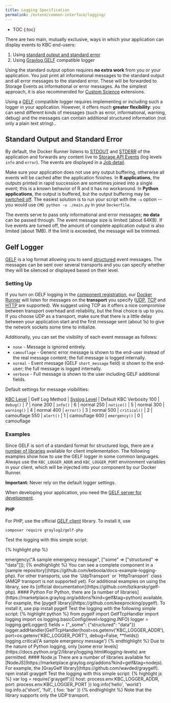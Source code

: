 ```yaml
---
title: Logging Specification
permalink: /extend/common-interface/logging/
---
```


* TOC
{:toc}

There are two main, mutually exclusive, ways in which your application can display events to KBC end-users:

1. Using [standard output and standard error](https://en.wikipedia.org/wiki/Standard_streams)
2. Using [Graylog GELF](http://docs.graylog.org/en/2.0/pages/gelf.html) compatible logger

Using the standard output option requires **no extra work** from you or your application.
You just print all informational messages to the standard output and all error messages to the standard error.
These will be forwarded to Storage Events as informational or error messages. As the simplest approach, it is also
recommended for [Custom Science](/extend/custom-science/) extensions.

Using a [GELF](http://docs.graylog.org/en/2.0/pages/gelf.html) compatible logger requires implementing or including
such a logger in your application. However, it offers much **greater flexibility**: you can send different kinds of messages (such as error, informational, warning, debug) and the messages can contain additional structured information (not only a plain text string)..

## Standard Output and Standard Error
By default, the Docker Runner listens to [STDOUT](https://en.wikipedia.org/wiki/Standard_streams#Standard_output_.28stdout.29)
and [STDERR](https://en.wikipedia.org/wiki/Standard_streams#Standard_error_.28stderr.29)
of the application and forwards any content live to [Storage API Events](http://docs.keboola.apiary.io/#events)
(log levels `info` and `error`). The events are displayed in a [Job detail](https://help.keboola.com/management/jobs/).

Make sure your application does not use any output buffering, otherwise all events will be cached after the application finishes.
In **R applications**, the outputs printed in rapid succession are sometimes joined into a single event;
this is a known behavior of R and it has no workaround. In **Python applications**, the output is buffered, but the output buffering may be [switched off](http://stackoverflow.com/questions/107705/disable-output-buffering). The easiest solution is to run your script with the `-u` option -- you would use `CMD python -u ./main.py` in your `Dockerfile`.

The events serve to pass only informational and error messages; **no data** can be passed through.
The event message size is limited (about 64KB). If live events are turned off,
the amount of complete application output is also limited (about 1MB). If the limit is exceeded, the message will be trimmed.

## Gelf Logger

[GELF](http://docs.graylog.org/en/2.0/pages/gelf.html) is a log format allowing you to
send [structured](http://docs.graylog.org/en/2.0/pages/gelf.html#gelf-format-specification) event messages.
The messages can be sent over several transports and you can specify whether they will be silenced or displayed based on their level.

### Setting Up

If you turn on GELF logging in the [component registration](/extend/registration/),
our [Docker Runner](/integrate/docker-bundle/) will listen
for messages on the **transport** you specify ([UDP](https://en.wikipedia.org/wiki/User_Datagram_Protocol),
[TCP](https://en.wikipedia.org/wiki/Transmission_Control_Protocol) and
[HTTP](https://en.wikipedia.org/wiki/Hypertext_Transfer_Protocol) are supported).
We suggest using TCP as it offers a nice compromise between transport overhead and reliability, but the final choice is up to you.
If you choose UDP as a transport, make sure that there is a little delay between your application start
and the first message sent (about 1s) to give the network sockets some time to initialize.

Additionally, you can set the visibility of each event message as follows:

- `none` - Message is ignored entirely.
- `camouflage` - Generic error message is shown to the end-user instead of the real message content; the full message is logged internally.
- `normal` - Event message (GELF `short_message` field) is shown to the end-user; the full message is logged internally.
- `verbose` - Full message is shown to the user including GELF additional fields.

Default settings for message visibilities:

[KBC Level](https://github.com/php-fig/fig-standards/blob/master/accepted/PSR-3-logger-interface.md#5-psrlogloglevel) | Gelf Log Method | [Syslog Level](https://en.wikipedia.org/wiki/Syslog#Severity_level) | Default KBC Verbosity
100 | `debug()` | 7 | none
200 | `info()`  | 6 | normal
250 | `notice()` | 5 | normal
300 | `warning()` | 4 | normal
400 | `error()` | 3 | normal
500 | `critical()` | 2 | camouflage
550 | `alert()` | 1 | camouflage
600 | `emergency()` | 0 | camouflage

### Examples
Since GELF is sort of a standard format for structured logs, there are a [number of libraries](https://marketplace.graylog.org/addons?kind=gelf)
available for client implementation. The following examples show how to use the GELF logger in some common languages.
Always use the `KBC_LOGGER_ADDR` and `KBC_LOGGER_PORT` environment variables in your client,
which will be injected into your component by our Docker Runner.

**Important:** Never rely on the default logger settings.

When developing your application, you need the [GELF server for development](/extend/common-interface/logging/development/).


#### PHP
For PHP, use the official [GELF client](https://github.com/bzikarsky/gelf-php) library. To install it, use

    composer require graylog2/gelf-php

Test the logging with this simple script:

{% highlight php %}
<?php

require("vendor/autoload.php");

$transport = new Gelf\Transport\TcpTransport(getenv('KBC_LOGGER_ADDR'), getenv('KBC_LOGGER_PORT'));
$logger = new \Gelf\Logger($transport);

$logger->emergency("A sample emergency message", ["some" => ["structured" => "data"]]);
{% endhighlight %}

You can see a complete component in
a [sample repository](https://github.com/keboola/docs-example-logging-php). For other transports, use the
`UdpTransport` or `HttpTransport` class (AMQP transport is not supported yet). For additional examples on using the library,
see its [official documentation](https://github.com/bzikarsky/gelf-php).

#### Python
For Python, there are [a number of libraries](https://marketplace.graylog.org/addons?kind=gelf&tag=python) available. For example, the [pygelf library](https://github.com/keeprocking/pygelf). To install it, use

    pip install pygelf

Test the logging with the following simple script:

{% highlight python %}
from pygelf import GelfTcpHandler
import logging
import os

logging.basicConfig(level=logging.INFO)
logger = logging.getLogger()
fields = {"_some": {"structured": "data"}}
logger.addHandler(GelfTcpHandler(host=os.getenv('KBC_LOGGER_ADDR'), port=os.getenv('KBC_LOGGER_PORT'), debug=False, **fields))
logging.critical('A sample emergency message')
{% endhighlight %}

Due to the nature of Python logging, only [some error levels](https://docs.python.org/2/library/logging.html#logging-levels) are
permitted.

#### Node.js
There are a number of libraries available for [NodeJS](https://marketplace.graylog.org/addons?kind=gelf&tag=nodejs).
For example, the [GrayGelf library](https://github.com/wavded/graygelf).

    npm install graygelf

Test the logging with this simple script:

{% highlight js %}
var log = require('graygelf')({
  host: process.env.KBC_LOGGER_ADDR,
  port: process.env.KBC_LOGGER_PORT
})

log.info('hello', 'world')
log.info.a('short', 'full', { foo: 'bar' })
{% endhighlight %}

Note that the library supports only the UDP transport.
